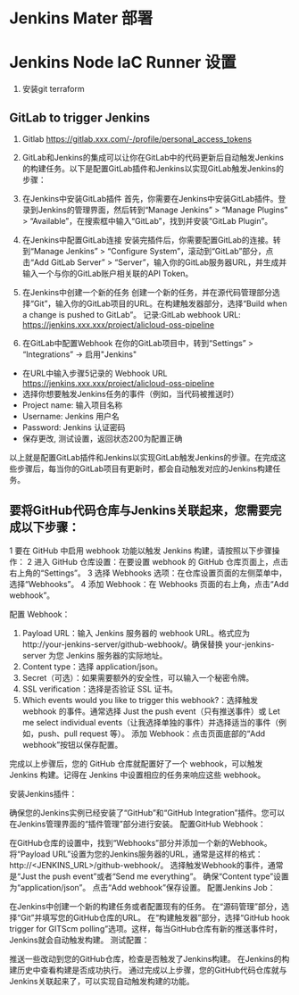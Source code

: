 # Jenkins Mater 部署

# Jenkins Node IaC Runner 设置
1. 安装git terraform

## GitLab to trigger Jenkins

1. Gitlab https://gitlab.xxx.com/-/profile/personal_access_tokens 

2. GitLab和Jenkins的集成可以让你在GitLab中的代码更新后自动触发Jenkins的构建任务。以下是配置GitLab插件和Jenkins以实现GitLab触发Jenkins的步骤：
3. 在Jenkins中安装GitLab插件
首先，你需要在Jenkins中安装GitLab插件。登录到Jenkins的管理界面，然后转到“Manage Jenkins” > “Manage Plugins” > “Available”，在搜索框中输入“GitLab”，找到并安装“GitLab Plugin”。
4. 在Jenkins中配置GitLab连接
安装完插件后，你需要配置GitLab的连接。转到“Manage Jenkins” > “Configure System”，滚动到“GitLab”部分，点击“Add GitLab Server” > “Server”，输入你的GitLab服务器URL，并生成并输入一个与你的GitLab账户相关联的API Token。
5. 在Jenkins中创建一个新的任务
创建一个新的任务，并在源代码管理部分选择“Git”，输入你的GitLab项目的URL。在构建触发器部分，选择“Build when a change is pushed to GitLab”。
记录:GitLab webhook URL: https://jenkins.xxx.xxx/project/alicloud-oss-pipeline
6. 在GitLab中配置Webhook
在你的GitLab项目中，转到“Settings” > “Integrations” -> 启用"Jenkins"
- 在URL中输入步骤5记录的 Webhook URL https://jenkins.xxx.xxx/project/alicloud-oss-pipeline
- 选择你想要触发Jenkins任务的事件（例如，当代码被推送时）
- Project name: 输入项目名称
- Username: Jenkins 用户名
- Password: Jenkins 认证密码
- 保存更改, 测试设置，返回状态200为配置正确

以上就是配置GitLab插件和Jenkins以实现GitLab触发Jenkins的步骤。在完成这些步骤后，每当你的GitLab项目有更新时，都会自动触发对应的Jenkins构建任务。

## 要将GitHub代码仓库与Jenkins关联起来，您需要完成以下步骤：

1 要在 GitHub 中启用 webhook 功能以触发 Jenkins 构建，请按照以下步骤操作：
2 进入 GitHub 仓库设置：在要设置 webhook 的 GitHub 仓库页面上，点击右上角的“Settings”。
3 选择 Webhooks 选项：在仓库设置页面的左侧菜单中，选择“Webhooks”。
4 添加 Webhook：在 Webhooks 页面的右上角，点击“Add webhook”。

配置 Webhook：

1. Payload URL：输入 Jenkins 服务器的 webhook URL。格式应为 http://your-jenkins-server/github-webhook/。确保替换 your-jenkins-server 为您 Jenkins 服务器的实际地址。
2. Content type：选择 application/json。
3. Secret（可选）：如果需要额外的安全性，可以输入一个秘密令牌。
4. SSL verification：选择是否验证 SSL 证书。
5. Which events would you like to trigger this webhook?：选择触发 webhook 的事件。通常选择 Just the push event（只有推送事件）或 Let me select individual events（让我选择单独的事件）并选择适当的事件（例如，push、pull request 等）。
添加 Webhook：点击页面底部的“Add webhook”按钮以保存配置。

完成以上步骤后，您的 GitHub 仓库就配置好了一个 webhook，可以触发 Jenkins 构建。记得在 Jenkins 中设置相应的任务来响应这些 webhook。


安装Jenkins插件：

确保您的Jenkins实例已经安装了“GitHub”和“GitHub Integration”插件。您可以在Jenkins管理界面的“插件管理”部分进行安装。
配置GitHub Webhook：

在GitHub仓库的设置中，找到“Webhooks”部分并添加一个新的Webhook。
将“Payload URL”设置为您的Jenkins服务器的URL，通常是这样的格式：http://<JENKINS_URL>/github-webhook/。
选择触发Webhook的事件，通常是“Just the push event”或者“Send me everything”。
确保“Content type”设置为“application/json”。
点击“Add webhook”保存设置。
配置Jenkins Job：

在Jenkins中创建一个新的构建任务或者配置现有的任务。
在“源码管理”部分，选择“Git”并填写您的GitHub仓库的URL。
在“构建触发器”部分，选择“GitHub hook trigger for GITScm polling”选项。这样，每当GitHub仓库有新的推送事件时，Jenkins就会自动触发构建。
测试配置：

推送一些改动到您的GitHub仓库，检查是否触发了Jenkins构建。
在Jenkins的构建历史中查看构建是否成功执行。
通过完成以上步骤，您的GitHub代码仓库就与Jenkins关联起来了，可以实现自动触发构建的功能。
